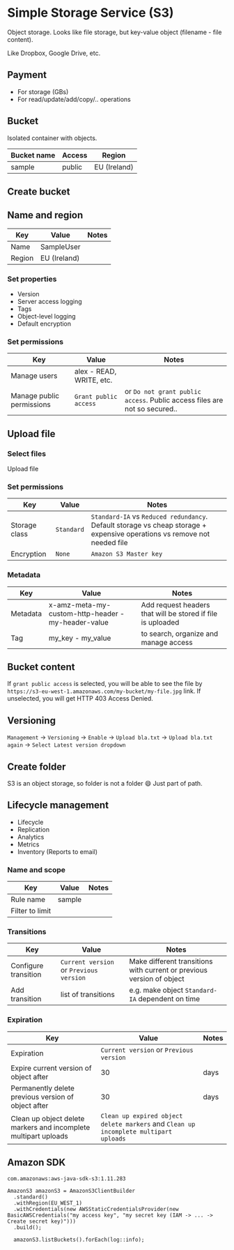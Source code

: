 # Simple Storage Service (S3)

Object storage. Looks like file storage, but key-value object (filename - file content).

Like Dropbox, Google Drive, etc.

## Payment

* For storage (GBs)
* For read/update/add/copy/.. operations

## Bucket

Isolated container with objects.

Bucket name | Access | Region | 
--- | ----- | -----
sample | public | EU (Ireland)

## Create bucket

## Name and region

Key | Value | Notes
--- | ----- | -----
Name | SampleUser | 
Region | EU (Ireland) | 

### Set properties

* Version
* Server access logging
* Tags
* Object-level logging
* Default encryption

### Set permissions

Key | Value | Notes
--- | ----- | -----
Manage users | alex - READ, WRITE, etc. | 
Manage public permissions | `Grant public access`| or `Do not grant public access`. Public access files are not so secured..

## Upload file

### Select files

Upload file

### Set permissions

Key | Value | Notes
--- | ----- | -----
Storage class | `Standard` | `Standard-IA` vs `Reduced redundancy`. Default storage vs cheap storage + expensive operations vs remove not needed file
Encryption | `None` | `Amazon S3 Master key`

### Metadata

Key | Value | Notes
--- | ----- | -----
Metadata| x-amz-meta-my-custom-http-header - my-header-value | Add request headers that will be stored if file is uploaded
Tag | my_key - my_value | to search, organize and manage access

## Bucket content

If `grant public access` is selected, you will be able to see the file by `https://s3-eu-west-1.amazonaws.com/my-bucket/my-file.jpg` link.
If unselected, you will get HTTP 403 Access Denied.

## Versioning

`Management` -> `Versioning` -> `Enable` -> `Upload bla.txt` -> `Upload bla.txt again` -> `Select Latest version dropdown`

## Create folder

S3 is an object storage, so folder is not a folder :smile: Just part of path.

## Lifecycle management

* Lifecycle
* Replication
* Analytics
* Metrics
* Inventory (Reports to email)

### Name and scope

Key | Value | Notes
--- | ----- | -----
Rule name | sample |
Filter to limit | |

### Transitions

Key | Value | Notes
--- | ----- | -----
Configure transition | `Current version` or `Previous version` | Make different transitions with current or previous version of object
Add transition | list of transitions | e.g. make object `Standard-IA` dependent on time

### Expiration

Key | Value | Notes
--- | ----- | -----
Expiration | `Current version` or `Previous version` |
Expire current version of object after | 30 | days
Permanently delete previous version of object after | 30 | days
Clean up object delete markers and incomplete multipart uploads | `Clean up expired object delete markers` and `Clean up incomplete multipart uploads` |

## Amazon SDK

`com.amazonaws:aws-java-sdk-s3:1.11.283`

```
AmazonS3 amazonS3 = AmazonS3ClientBuilder
  .standard()
  .withRegion(EU_WEST_1)
  .withCredentials(new AWSStaticCredentialsProvider(new BasicAWSCredentials("my access key", "my secret key (IAM -> ... -> Create secret key)")))
  .build();

  amazonS3.listBuckets().forEach(log::info);

```
